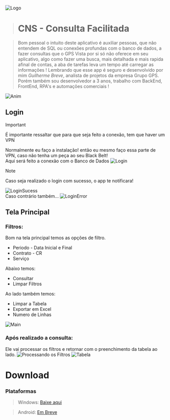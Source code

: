 ![Logo](src/img/icon.ico) 
> # **CNS - Consulta Facilitada**

>Bom pessoal o intuito deste aplicativo é auxiliar pessoas, que não entendem de SQL ou conexões profundas com o banco de dados,
a fazer consultas que o GPS Vista por si só não oferece em seu aplicativo, algo como fazer uma busca, mais detalhada e mais rapida afinal de contas,
a aba de tarefas leva um tempo até carregar as informações !
Lembrando que esse app é seguro e desenvolvido por mim _Guilherme Breve_, analista de projetos da empresa Grupo GPS.<br>
Porém também sou desenvolvedor a 3 anos, trabalho com BackEnd, FrontEnd, RPA's e automações comerciais !

![Anim](src/img/animation.gif)<br>

## Login
>[!IMPORTANT]
>É importante ressaltar que para que seja feito a conexão, tem que haver um VPN

Normalmente eu faço a instalação! então eu mesmo faço essa parte de VPN, caso não tenha um peça ao seu Black Belt!<br>
Aqui será feito a conexão com o Banco de Dados
![Login](https://github.com/foxtec198/CNS/assets/64221923/6e27c457-c528-4fca-a1cb-1d25f64fec2c)

>[!Note]
>Caso seja realizado o login com sucesso, o app te notificara!

![LoginSucess](https://github.com/foxtec198/CNS/assets/64221923/51058cad-1b7a-4314-b420-f191988c4036)<br>
Caso contrário também...
![LoginError](https://github.com/foxtec198/CNS/assets/64221923/afbca5fe-3e59-48fc-9b09-622686322f76)

## Tela Principal
### Filtros:
Bom na tela principal temos as opções de filtro.
- Periodo - Data Inicial e Final
- Contrato - CR
- Serviço

Abaixo temos:
- Consultar
- Limpar Filtros

Ao lado também temos:
- Limpar a Tabela
- Exportar em Excel
- Numero de Linhas

![Main](https://github.com/foxtec198/CNS/assets/64221923/6f0e0c54-00b5-4e0e-9675-d3d25456acb6)

### Após realizado a consulta:
Ele vai processar os filtros e retornar com o preenchimento da tabela ao lado.
![Processando os Filtros](https://github.com/foxtec198/CNS/assets/64221923/38555d22-1c20-4b42-914a-6382b0b1fa07)
![Tabela](https://github.com/foxtec198/CNS/assets/64221923/fc101b8b-dbe1-47b6-a9e6-99368905e6ca)

# Download
### Plataformas
> Windows: [Baixe aqui](InstaladorCNS.exe)

> Android: [Em Breve]()
